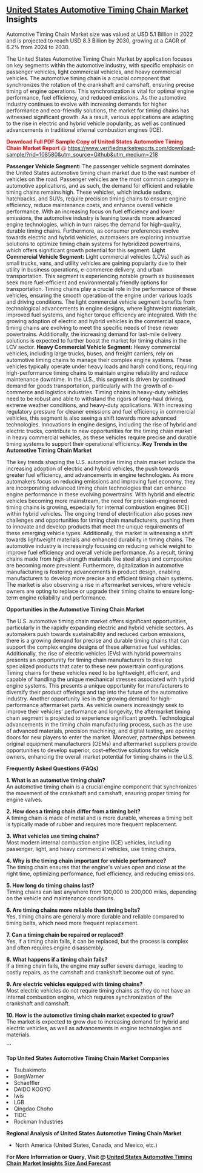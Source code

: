 <h2><a href="https://www.verifiedmarketreports.com/download-sample/?rid=108580&amp;utm_source=Github&amp;utm_medium=218" target="_blank">United States Automotive Timing Chain Market</a> Insights</h2><p>Automotive Timing Chain Market size was valued at USD 5.1 Billion in 2022 and is projected to reach USD 8.3 Billion by 2030, growing at a CAGR of 6.2% from 2024 to 2030.</p><p> <p>The United States Automotive Timing Chain Market by application focuses on key segments within the automotive industry, with specific emphasis on passenger vehicles, light commercial vehicles, and heavy commercial vehicles. The automotive timing chain is a crucial component that synchronizes the rotation of the crankshaft and camshaft, ensuring precise timing of engine operations. This synchronization is vital for optimal engine performance, fuel efficiency, and reduced emissions. As the automotive industry continues to evolve with increasing demands for higher performance and eco-friendly solutions, the market for timing chains has witnessed significant growth. As a result, various applications are adapting to the rise in electric and hybrid vehicle popularity, as well as continued advancements in traditional internal combustion engines (ICE). <p><span class=""><span style="color: #ff0000;"><strong>Download Full PDF Sample Copy of United States Automotive Timing Chain Market Report</strong> @ </span><a href="https://www.verifiedmarketreports.com/download-sample/?rid=108580&amp;utm_source=Github&amp;utm_medium=218" target="_blank">https://www.verifiedmarketreports.com/download-sample/?rid=108580&amp;utm_source=Github&amp;utm_medium=218</a></span></p></p> <p><strong>Passenger Vehicle Segment:</strong> The passenger vehicle segment dominates the United States automotive timing chain market due to the vast number of vehicles on the road. Passenger vehicles are the most common category in automotive applications, and as such, the demand for efficient and reliable timing chains remains high. These vehicles, which include sedans, hatchbacks, and SUVs, require precision timing chains to ensure engine efficiency, reduce maintenance costs, and enhance overall vehicle performance. With an increasing focus on fuel efficiency and lower emissions, the automotive industry is leaning towards more advanced engine technologies, which in turn raises the demand for high-quality, durable timing chains. Furthermore, as consumer preferences evolve towards electric and hybrid vehicles, automakers are exploring innovative solutions to optimize timing chain systems for hybridized powertrains, which offers significant growth potential for this segment. <strong>Light Commercial Vehicle Segment:</strong> Light commercial vehicles (LCVs) such as small trucks, vans, and utility vehicles are gaining popularity due to their utility in business operations, e-commerce delivery, and urban transportation. This segment is experiencing notable growth as businesses seek more fuel-efficient and environmentally friendly options for transportation. Timing chains play a crucial role in the performance of these vehicles, ensuring the smooth operation of the engine under various loads and driving conditions. The light commercial vehicle segment benefits from technological advancements in engine designs, where lightweight materials, improved fuel systems, and higher torque efficiency are integrated. With the growing adoption of electric and hybrid vehicles in the commercial space, timing chains are evolving to meet the specific needs of these newer powertrains. Additionally, the increasing demand for last-mile delivery solutions is expected to further boost the market for timing chains in the LCV sector. <strong>Heavy Commercial Vehicle Segment:</strong> Heavy commercial vehicles, including large trucks, buses, and freight carriers, rely on automotive timing chains to manage their complex engine systems. These vehicles typically operate under heavy loads and harsh conditions, requiring high-performance timing chains to maintain engine reliability and reduce maintenance downtime. In the U.S., this segment is driven by continued demand for goods transportation, particularly with the growth of e-commerce and logistics industries. Timing chains in heavy-duty vehicles need to be robust and able to withstand the rigors of long-haul driving, extreme weather conditions, and heavy-duty applications. With increasing regulatory pressure for cleaner emissions and fuel efficiency in commercial vehicles, this segment is also seeing a shift towards more advanced technologies. Innovations in engine designs, including the rise of hybrid and electric trucks, contribute to new opportunities for the timing chain market in heavy commercial vehicles, as these vehicles require precise and durable timing systems to support their operational efficiency. <strong>Key Trends in the Automotive Timing Chain Market</strong></p> <p>The key trends shaping the U.S. automotive timing chain market include the increasing adoption of electric and hybrid vehicles, the push towards greater fuel efficiency, and advancements in engine technologies. As more automakers focus on reducing emissions and improving fuel economy, they are incorporating advanced timing chain technologies that can enhance engine performance in these evolving powertrains. With hybrid and electric vehicles becoming more mainstream, the need for precision-engineered timing chains is growing, especially for internal combustion engines (ICE) within hybrid vehicles. The ongoing trend of electrification also poses new challenges and opportunities for timing chain manufacturers, pushing them to innovate and develop products that meet the unique requirements of these emerging vehicle types. Additionally, the market is witnessing a shift towards lightweight materials and enhanced durability in timing chains. The automotive industry is increasingly focusing on reducing vehicle weight to improve fuel efficiency and overall vehicle performance. As a result, timing chains made from high-strength materials like steel alloys and composites are becoming more prevalent. Furthermore, digitalization in automotive manufacturing is fostering advancements in product design, enabling manufacturers to develop more precise and efficient timing chain systems. The market is also observing a rise in aftermarket services, where vehicle owners are opting to replace or upgrade their timing chains to ensure long-term engine reliability and performance. <p><strong>Opportunities in the Automotive Timing Chain Market</strong></p> <p>The U.S. automotive timing chain market offers significant opportunities, particularly in the rapidly expanding electric and hybrid vehicle sectors. As automakers push towards sustainability and reduced carbon emissions, there is a growing demand for precise and durable timing chains that can support the complex engine designs of these alternative fuel vehicles. Additionally, the rise of electric vehicles (EVs) with hybrid powertrains presents an opportunity for timing chain manufacturers to develop specialized products that cater to these new powertrain configurations. Timing chains for these vehicles need to be lightweight, efficient, and capable of handling the unique mechanical stresses associated with hybrid engine systems. This presents a unique opportunity for manufacturers to diversify their product offerings and tap into the future of the automotive industry. Another opportunity lies in the growing demand for high-performance aftermarket parts. As vehicle owners increasingly seek to improve their vehicles' performance and longevity, the aftermarket timing chain segment is projected to experience significant growth. Technological advancements in the timing chain manufacturing process, such as the use of advanced materials, precision machining, and digital testing, are opening doors for new players to enter the market. Moreover, partnerships between original equipment manufacturers (OEMs) and aftermarket suppliers provide opportunities to develop superior, cost-effective solutions for vehicle owners, enhancing the overall market potential for timing chains in the U.S. <p><strong>Frequently Asked Questions (FAQs)</strong></p> <p><strong>1. What is an automotive timing chain?</strong><br> An automotive timing chain is a crucial engine component that synchronizes the movement of the crankshaft and camshaft, ensuring proper timing for engine valves. </p> <p><strong>2. How does a timing chain differ from a timing belt?</strong><br> A timing chain is made of metal and is more durable, whereas a timing belt is typically made of rubber and requires more frequent replacement. </p> <p><strong>3. What vehicles use timing chains?</strong><br> Most modern internal combustion engine (ICE) vehicles, including passenger, light, and heavy commercial vehicles, use timing chains. </p> <p><strong>4. Why is the timing chain important for vehicle performance?</strong><br> The timing chain ensures that the engine's valves open and close at the right time, optimizing performance, fuel efficiency, and reducing emissions. </p> <p><strong>5. How long do timing chains last?</strong><br> Timing chains can last anywhere from 100,000 to 200,000 miles, depending on the vehicle and maintenance conditions. </p> <p><strong>6. Are timing chains more reliable than timing belts?</strong><br> Yes, timing chains are generally more durable and reliable compared to timing belts, which need more frequent replacement. </p> <p><strong>7. Can a timing chain be repaired or replaced?</strong><br> Yes, if a timing chain fails, it can be replaced, but the process is complex and often requires engine disassembly. </p> <p><strong>8. What happens if a timing chain fails?</strong><br> If a timing chain fails, the engine may suffer severe damage, leading to costly repairs, as the camshaft and crankshaft become out of sync. </p> <p><strong>9. Are electric vehicles equipped with timing chains?</strong><br> Most electric vehicles do not require timing chains as they do not have an internal combustion engine, which requires synchronization of the crankshaft and camshaft. </p> <p><strong>10. How is the automotive timing chain market expected to grow?</strong><br> The market is expected to grow due to increasing demand for hybrid and electric vehicles, as well as advancements in engine technologies and materials. </p> ```</p><p><strong>Top United States Automotive Timing Chain Market Companies</strong></p><div data-test-id=""><p><li>Tsubakimoto</li><li> BorgWarner</li><li> Schaeffler</li><li> DAIDO KOGYO</li><li> Iwis</li><li> LGB</li><li> Qingdao Choho</li><li> TIDC</li><li> Rockman Industries</li></p><div><strong>Regional Analysis of&nbsp;United States Automotive Timing Chain Market</strong></div><ul><li dir="ltr"><p dir="ltr">North America&nbsp;(United States, Canada, and Mexico, etc.)</p></li></ul><p><strong>For More Information or Query, Visit @&nbsp;</strong><strong><a href="https://www.verifiedmarketreports.com/product/global-automotive-timing-chain-market-2019-by-manufacturers-regions-type-and-application-forecast-to-2024/?utm_source=Github&amp;utm_medium=218" target="_blank">United States Automotive Timing Chain Market Insights Size And Forecast</a></strong></p></div>
